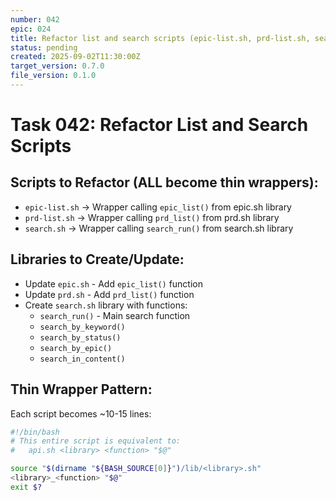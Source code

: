 ```yaml
---
number: 042
epic: 024
title: Refactor list and search scripts (epic-list.sh, prd-list.sh, search.sh)
status: pending
created: 2025-09-02T11:30:00Z
target_version: 0.7.0
file_version: 0.1.0
---
```


# Task 042: Refactor List and Search Scripts

## Scripts to Refactor (ALL become thin wrappers):
- `epic-list.sh` → Wrapper calling `epic_list()` from epic.sh library
- `prd-list.sh` → Wrapper calling `prd_list()` from prd.sh library  
- `search.sh` → Wrapper calling `search_run()` from search.sh library

## Libraries to Create/Update:
- Update `epic.sh` - Add `epic_list()` function
- Update `prd.sh` - Add `prd_list()` function
- Create `search.sh` library with functions:
   - `search_run()` - Main search function
   - `search_by_keyword()`
   - `search_by_status()` 
   - `search_by_epic()`
   - `search_in_content()`

## Thin Wrapper Pattern:
Each script becomes ~10-15 lines:
```bash
#!/bin/bash
# This entire script is equivalent to:
#   api.sh <library> <function> "$@"

source "$(dirname "${BASH_SOURCE[0]}")/lib/<library>.sh"
<library>_<function> "$@"
exit $?
```